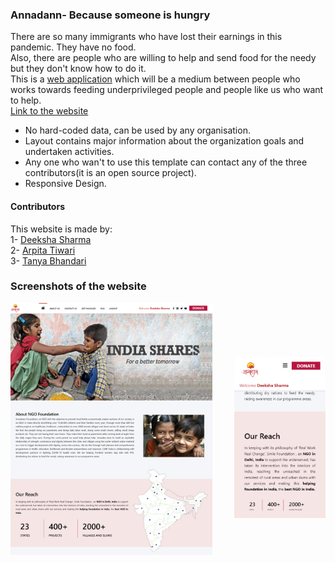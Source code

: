 ### Annadann- Because someone is hungry
There are so many immigrants who have lost their earnings in this pandemic. They have no food.<br>
Also, there are people who are willing to help and send food for the needy but they don't know how to do it.<br>
This is a [web application](https://annadanngo.herokuapp.com/) which will be a medium between people who works towards feeding underprivileged people and people like us who want to help.<br>
[Link to the website](https://annadanngo.herokuapp.com/)
- No hard-coded data, can be used by any organisation.
- Layout contains major information about the organization goals and undertaken activities.
- Any one who wan't to use this template can contact any of the three contributors(it is an open source project).
- Responsive Design.

#### Contributors
This website is made by:<br>
1- [Deeksha Sharma](https://github.com/Deeksha2501)<br>
2- [Arpita Tiwari](https://github.com/Arpita309)<br>
3- [Tanya Bhandari](https://github.com/66rhythm)

### Screenshots of the website
<a href="https://annadanngo.herokuapp.com/">
<img align="left" width="64%" src="https://github.com/Deeksha2501/Deeksha2501/blob/master/resources/anndannfull.png">
</a>
<br>
<br>
<br>
<br>
<br>
<img align="right" width="29%"  src="https://github.com/Deeksha2501/Deeksha2501/blob/master/resources/ann-res.png">
<br>
